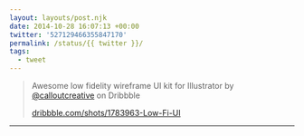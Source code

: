 ```yaml
---
layout: layouts/post.njk
date: 2014-10-28 16:07:13 +00:00
twitter: '527129466355847170'
permalink: /status/{{ twitter }}/
tags: 
  - tweet
---
```


> Awesome low fidelity wireframe UI kit for Illustrator by [@calloutcreative](https://twitter.com/calloutcreative) on Dribbble
> 
> [dribbble.com/shots/1783963-Low-Fi-UI](https://dribbble.com/shots/1783963-Low-Fi-UI)

---
